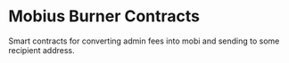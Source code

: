 # Mobius Burner Contracts

Smart contracts for converting admin fees into mobi and sending to some recipient address.
